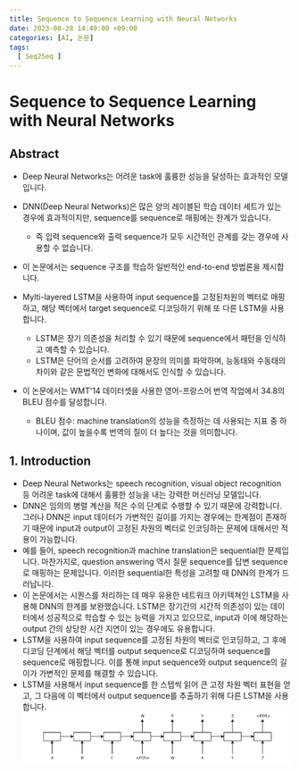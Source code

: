 ```yaml
---
title: Sequence to Sequence Learning with Neural Networks
date: 2023-08-28 14:49:00 +09:00
categories: [AI, 논문]
tags:
  [ Seq2Seq ]
---
```


# Sequence to Sequence Learning with Neural Networks

## Abstract

- Deep Neural Networks는 어려운 task에 훌륭한 성능을 달성하는 효과적인 모델입니다.
- DNN(Deep Neural Networks)은 많은 양의 레이블된 학습 데이터 세트가 있는 경우에 효과적이지만, sequence를 sequence로 매핑에는 한계가 있습니다.
  - 즉 입력 sequence와 출력 sequence가 모두 시간적인 관계를 갖는 경우에 사용할 수 없습니다.
    
- 이 논문에서는 sequence 구조를 학습하 일반적인 end-to-end 방법론을 제시합니다.
- Mylti-layered LSTM을 사용하여 input sequence를 고정된차원의 벡터로 매핑하고, 해당 벡터에서 target sequence로 디코딩하기 위해 또 다른 LSTM을 사용합니다.
  - LSTM은 장기 의존성을 처리할 수 있기 때문에 sequence에서 패턴을 인식하고 예측할 수 있습니다.
  - LSTM은 단어의 순서를 고려하여 문장의 의미를 파악하며, 능동태와 수동태의 차이와 같은 문법적인 변화에 대해서도 인식할 수 있습니다.
    
- 이 논문에서는 WMT'14 데이터셋을 사용한 영어-프랑스어 번역 작업에서 34.8의 BLEU 점수를 달성합니다.
  - BLEU 점수: machine translation의 성능을 측정하는 데 사용되는 지표 중 하나이며, 값이 높을수록 번역의 질이 더 높다는 것을 의미합니다.

## 1. Introduction

- Deep Neural Networks는 speech recognition, visual object recognition 등 어려운 task에 대해서 훌륭한 성능을 내는 강력한 머신러닝 모델입니다.
- DNN은 임의의 병렬 계산을 적은 수의 단계로 수행할 수 있기 때문에 강력합니다. 그러나 DNN은 input 데이터가 가변적인 길이를 가지는 경우에는 한계점이 존재하기 때문에 input과 output이 고정된 차원의 벡터로 인코딩하는 문제에 대해서만 적용이 가능합니다.
- 예를 들어, speech recognition과 machine translation은 sequential한 문제입니다. 마찬가지로, question answering 역시 질문 sequence를 답변 sequence로 매핑하는 문제입니다. 이러한 sequential한 특성을 고려할 때 DNN의 한계가 드러납니다.
- 이 논문에서는 시퀀스를 처리하는 데 매우 유용한 네트워크 아키텍쳐인 LSTM을 사용해 DNN의 한계를 보완했습니다. LSTM은 장기간의 시간적 의존성이 있는 데이터에서 성공적으로 학습할 수 있는 능력을 가지고 있으므로, input과 이에 해당하는 output 간의 상당한 시간 지연이 있는 경우에도 유용합니다. 
- LSTM을 사용하여 input sequence를 고정된 차원의 벡터로 인코딩하고, 그 후에 디코딩 단계에서 해당 벡터를 output sequence로 디코딩하여 sequence를 sequence로 매핑합니다. 이를 통해 input sequence와 output sequence의 길이가 가변적인 문제를 해결할 수 있습니다.
- LSTM을 사용해서 input sequence를 한 스텝씩 읽어 큰 고정 차원 벡터 표현을 얻고, 그 다음에 이 벡터에서 output sequence를 추출하기 위해 다른 LSTM을 사용합니다. 
![Fig1](/assets/img/fig1.png)
